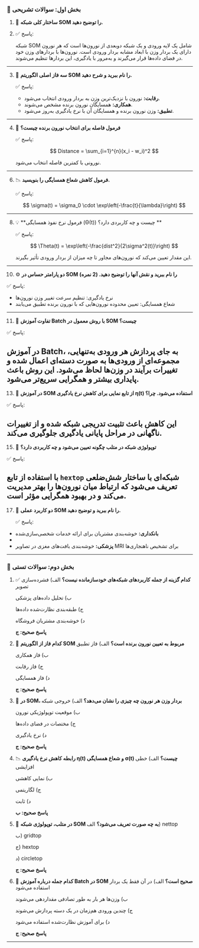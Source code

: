 

### 📙 بخش اول: سوالات تشریحی 

1. 🧩 **ساختار کلی شبکه SOM را توضیح دهید.**
2. 
   ✅ پاسخ:

    شبکه SOM شامل یک لایه ورودی و یک شبکه دو‌بعدی از نورون‌ها است که هر نورون دارای یک بردار وزن با ابعاد مشابه بردار ورودی است. نورون‌ها با بردارهای وزن خود در فضای داده‌ها قرار می‌گیرند و به‌مرور با یادگیری، این بردارها تنظیم می‌شوند.
---


3. 🔄 **سه فاز اصلی الگوریتم SOM را نام ببرید و شرح دهید.**

   ✅ پاسخ:

   * **رقابت:** نورون با نزدیک‌ترین وزن به بردار ورودی انتخاب می‌شود.
   * **همکاری:** همسایگان نورون برنده مشخص می‌شوند.
   * **تطبیق:** وزن نورون برنده و همسایگان آن با نرخ یادگیری به‌روز می‌شود.
---

4. 📐 **فرمول فاصله برای انتخاب نورون برنده چیست؟**

   ✅ پاسخ:
   

   $$
   Distance = \sum_{i=1}^{n}(x_i - w_i)^2
   $$

   نورونی با کمترین فاصله انتخاب می‌شود.
---

6. 📉 **فرمول کاهش شعاع همسایگی را بنویسید.**
   
   ✅ پاسخ:
   

   $$
   \sigma(t) = \sigma_0 \cdot \exp\left(-\frac{t}{\lambda}\right)
   $$
---

8. 💡 **فرمول نرخ نفوذ همسایگی (Θ(t)) چیست و چه کاربردی دارد؟ **
   
   ✅ پاسخ:
   

   $$
   \Theta(t) = \exp\left(-\frac{dist^2}{2\sigma^2(t)}\right)
   $$

   این مقدار تعیین می‌کند که نورون‌های مجاور تا چه میزان از بردار ورودی تأثیر بگیرند.
---

10. ⚙️ **دو پارامتر حساس در SOM را نام ببرید و نقش آنها را توضیح دهید. (2 نمره)**
    
   ✅ پاسخ:

   * نرخ یادگیری: تنظیم سرعت تغییر وزن نورون‌ها
   * شعاع همسایگی: تعیین محدوده نورون‌هایی که با نورون برنده تطبیق می‌یابند
---

11. 🧪 **تفاوت آموزش Batch با روش معمول در SOM چیست؟**
    
   ✅ پاسخ:

 در آموزش Batch، به جای پردازش هر ورودی به‌تنهایی، مجموعه‌ای از ورودی‌ها به صورت دسته‌ای اعمال شده و تغییرات برآیند در وزن‌ها لحاظ می‌شود. این روش باعث پایداری بیشتر و همگرایی سریع‌تر می‌شود.
---

13. 🧠 **در آموزش SOM از تابع نمایی برای کاهش نرخ یادگیری η(t) استفاده می‌شود. چرا؟**
    
   ✅ پاسخ:

این کاهش باعث تثبیت تدریجی شبکه شده و از تغییرات ناگهانی در مراحل پایانی یادگیری جلوگیری می‌کند.
---


15. 🧮 **توپولوژی شبکه در متلب چگونه تعیین می‌شود و چه کاربردی دارد؟**
    
   ✅ پاسخ:


 با استفاده از تابع `hextop` شبکه‌ای با ساختار شش‌ضلعی تعریف می‌شود که ارتباط میان نورون‌ها را بهتر مدیریت می‌کند و در بهبود همگرایی مؤثر است.
---

17. 🏥 **دو کاربرد عملی SOM را نام ببرید و توضیح دهید.**
    
    ✅ پاسخ:
    

* **بانکداری:** خوشه‌بندی مشتریان برای ارائه خدمات شخصی‌سازی‌شده
* 
* **پزشکی:** خوشه‌بندی بافت‌های مغزی در تصاویر MRI برای تشخیص ناهنجاری‌ها

---

### 📘 بخش دوم: سوالات تستی

1. ✅ **کدام گزینه از جمله کاربردهای شبکه‌های خودسازمانده نیست؟**
   الف) فشرده‌سازی تصویر
   
   ب) تحلیل داده‌های پزشکی
   
   ج) طبقه‌بندی نظارت‌شده داده‌ها
   
   د) خوشه‌بندی مشتریان فروشگاه
   
   **پاسخ صحیح: ج**

3. 🤖 **کدام فاز از الگوریتم SOM مربوط به تعیین نورون برنده است؟**
   الف) فاز تطبیق
   
   ب) فاز همکاری
   
   ج) فاز رقابت
   
   د) فاز همسایگی
   
   **پاسخ صحیح: ج**

4. 🧠 **در SOM، بردار وزن هر نورون چه چیزی را نشان می‌دهد؟**
   الف) خروجی شبکه
   
   ب) موقعیت توپولوژیکی نورون
   
   ج) مختصات در فضای داده‌ها
   
   د) نرخ یادگیری
   
   **پاسخ صحیح: ج**

5. 📉 **رابطه کاهش نرخ یادگیری η(t) و شعاع همسایگی σ(t) چیست؟**
   الف) خطی افزایشی
   
   ب) نمایی کاهشی
   
   ج) لگاریتمی
   
   د) ثابت
   
   **پاسخ صحیح: ب**

6. 🧮 **در متلب، توپولوژی شبکه SOM به چه صورت تعریف می‌شود؟**
   الف) nettop
   
   ب) gridtop
   
   ج) hextop
   
   د) circletop
   
   **پاسخ صحیح: ج**

7. 🧪 **کدام جمله درباره آموزش Batch در SOM صحیح است؟**
   الف) در آن فقط یک بردار استفاده می‌شود
   
   ب) وزن‌ها هر بار به طور تصادفی مقداردهی می‌شوند
   
   ج) چندین ورودی هم‌زمان در یک دسته پردازش می‌شوند
   
   د) برای آموزش نظارت‌شده استفاده می‌شود
   
   **پاسخ صحیح: ج**

---
